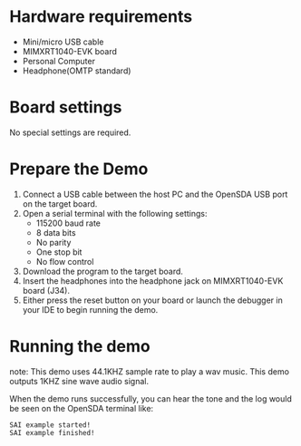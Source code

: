 Hardware requirements
=====================
- Mini/micro USB cable
- MIMXRT1040-EVK board
- Personal Computer
- Headphone(OMTP standard)

Board settings
============
No special settings are required.

Prepare the Demo
===============
1.  Connect a USB cable between the host PC and the OpenSDA USB port on the target board. 
2.  Open a serial terminal with the following settings:
    - 115200 baud rate
    - 8 data bits
    - No parity
    - One stop bit
    - No flow control
3.  Download the program to the target board.
4. Insert the headphones into the headphone jack on MIMXRT1040-EVK board (J34).
5. Either press the reset button on your board or launch the debugger in your IDE to begin running the demo.

Running the demo
===============
note: This demo uses 44.1KHZ sample rate to play a wav music.
This demo outputs 1KHZ sine wave audio signal.

When the demo runs successfully, you can hear the tone and the log would be seen on the OpenSDA terminal like:

~~~~~~~~~~~~~~~~~~~
SAI example started!
SAI example finished!
~~~~~~~~~~~~~~~~~~~
